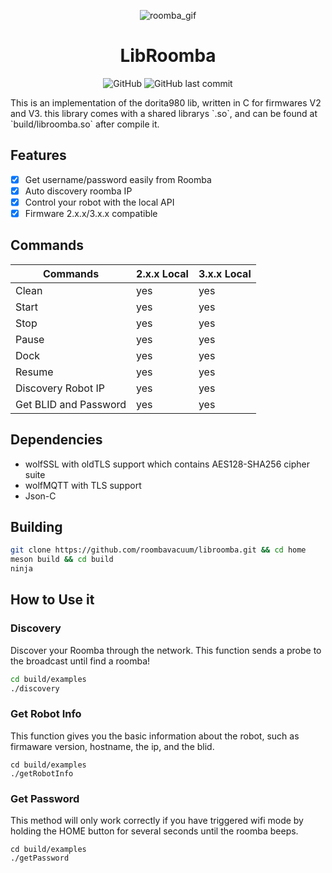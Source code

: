 <p align="center">
<img src="https://media.giphy.com/media/mP9hvHDhy4E9i/giphy.gif" alt="roomba_gif">
</p>

<h1 align="center">LibRoomba</h1>
<p align="center">
<img alt="GitHub" src="https://img.shields.io/github/license/roombavacuum/libroomba">
<img alt="GitHub last commit" src="https://img.shields.io/github/last-commit/roombavacuum/libroomba">
</p>
This is an implementation of the dorita980 lib, written in C for firmwares V2 and V3.
this library comes with a shared librarys `.so`, and can be found at `build/libroomba.so` after compile it.

## Features
- [x] Get username/password easily from Roomba
- [x] Auto discovery roomba IP
- [x] Control your robot with the local API
- [x] Firmware 2.x.x/3.x.x compatible

## Commands

| Commands               | 2.x.x Local | 3.x.x Local   |
|------------------------|-------------|---------------|
| Clean                  | yes         | yes           |
| Start                  | yes         | yes           |
| Stop                   | yes         | yes           |
| Pause                  | yes         | yes           |
| Dock                   | yes         | yes           |
| Resume                 | yes         | yes           |
| Discovery Robot IP     | yes         | yes           |
| Get BLID and Password  | yes         | yes           |

## Dependencies
- wolfSSL with oldTLS support which contains AES128-SHA256 cipher suite
- wolfMQTT with TLS support
- Json-C

## Building
```sh
git clone https://github.com/roombavacuum/libroomba.git && cd home
meson build && cd build
ninja
```

## How to Use it

### Discovery
Discover your Roomba through the network.
This function sends a probe to the broadcast until find a roomba!
```sh
cd build/examples
./discovery
```

### Get Robot Info
This function gives you the basic information about the robot,
such as firmaware version, hostname, the ip, and the blid.
```
cd build/examples
./getRobotInfo
```

### Get Password
This method will only work correctly if you have triggered
wifi mode by holding the HOME button for several seconds
until the roomba beeps.
```
cd build/examples
./getPassword
```
